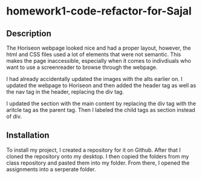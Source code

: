# homework1-code-refactor-for-Sajal

## Description
The Horiseon webpage looked nice and had a proper layout, however, the html and CSS files used a lot of elements that were not semantic. This makes the page inaccessible, especially when it comes to indivdiuals who want to use a screenreader to browse through the webpage.

I had already accidentally updated the images with the alts earlier on. I updated the webpage to Horiseon and then added the header tag as well as the nav tag in the header, replacing the div tag.

I updated the section with the main content by replacing the div tag with the aritcle tag as the parent tag. Then I labeled the child tags as section instead of div.

## Installation
To install my project, I created a repository for it on Github. After that I cloned the repository onto my desktop. I then copied the folders from my class repository and pasted them into my folder. From there, I opened the assignments into a serperate folder.
